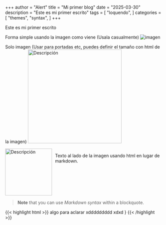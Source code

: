 +++
author = "Alert"
title = "Mi primer blog"
date = "2025-03-30"
description = "Este es mi primer escrito"
tags = [
    "loquendo",
]
categories = [
    "themes",
    "syntax",
]
+++

Este es mi primer escrito
<!--more-->

Forma simple usando la imagen como viene (Usala casualmente)
![imagen](https://64.media.tumblr.com/8cbab7d522f75cdafeae6a5d25d5f429/8ad4148f363f00f2-e2/s540x810/6dce29321acee88b48e4752ad02570038525e675.pnj)

Solo imagen (Usar para portadas etc, puedes definir el tamaño con html de la imagen)
<img src="https://64.media.tumblr.com/8cbab7d522f75cdafeae6a5d25d5f429/8ad4148f363f00f2-e2/s540x810/6dce29321acee88b48e4752ad02570038525e675.pnj" alt="Descripción" width="300" height="300"> 

<div style="display: flex; align-items: flex-start;">
    <img src="https://64.media.tumblr.com/8cbab7d522f75cdafeae6a5d25d5f429/8ad4148f363f00f2-e2/s540x810/6dce29321acee88b48e4752ad02570038525e675.pnj" alt="Descripción" width="150" height="150" style="margin-right: 10px;">
    <p>Texto al lado de la imagen usando html en lugar de markdown.</p>
</div>

> **Note** that you can use *Markdown syntax* within a blockquote.

{{< highlight html >}}
algo para aclarar
  xddddddddd xdxd
}
{{< /highlight >}}
